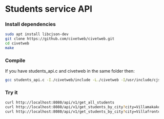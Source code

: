 # Students service API

### Install dependencies
```sh
sudo apt install libcjson-dev
git clone https://github.com/civetweb/civetweb.git
cd civetweb
make
```

### Compile
If you have students_api.c and civetweb in the same folder then:
```sh
gcc students_api.c -I./civetweb/include -L./civetweb -I/usr/include/cjson -L/usr/lib/x86_64-linux-gnu/ -lsqlite3 -lcivetweb -lcjson -o students_api
```
### Try it
```sh
curl http://localhost:8080/api/v1/get_all_students
curl http://localhost:8080/api/v1/get_students_by_city?city=Villamakako
curl http://localhost:8080/api/v1/get_students_by_city?city=Villafronto
```

